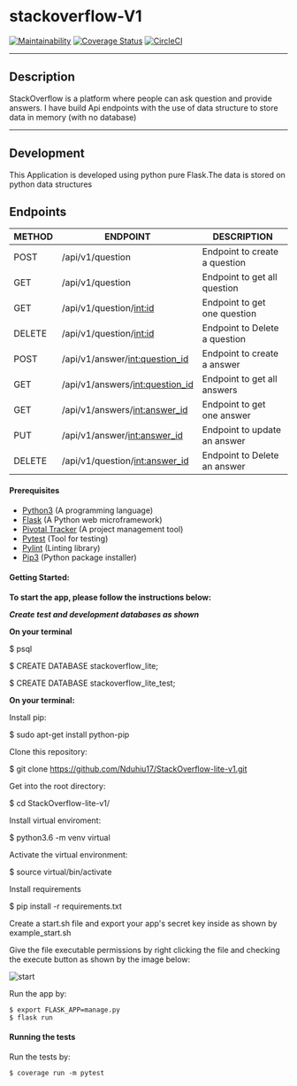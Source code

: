 # stackoverflow-V1

[![Maintainability](https://api.codeclimate.com/v1/badges/3b5bfc650d1971aa2fe8/maintainability)](https://codeclimate.com/github/mungaiDaniel/stackoverflow-V1/maintainability) [![Coverage Status](https://coveralls.io/repos/github/mungaiDaniel/stackoverflow-V1/badge.svg?branch=develop)](https://coveralls.io/github/mungaiDaniel/stackoverflow-V1?branch=feature-complete) [![CircleCI](https://dl.circleci.com/status-badge/img/gh/mungaiDaniel/stackoverflow-V1/tree/main.svg?style=svg)](https://dl.circleci.com/status-badge/redirect/gh/mungaiDaniel/stackoverflow-V1/tree/main)

************************************************************************************************************************************************

## Description

StackOverflow is a platform where people can ask question and provide answers.
I have build Api endpoints with the use of data structure to store data in memory (with no database)

************************************************************************************************************************************************

## Development

This Application is developed using python pure Flask.The data is stored on python data structures

## Endpoints

| METHOD | ENDPOINT                              | DESCRIPTION
|--------|---------------------------------------|---------------------------------
| POST   | /api/v1/question                      | Endpoint to create a question
| GET    | /api/v1/question                      | Endpoint to get all question
| GET    | /api/v1/question/<int:id>             | Endpoint to get one question
| DELETE | /api/v1/question/<int:id>             | Endpoint to Delete a question
| POST   | /api/v1/answer/<int:question_id>      | Endpoint to create a answer
| GET    | /api/v1/answers/<int:question_id>     | Endpoint to get all answers
| GET    | /api/v1/answers/<int:answer_id>       | Endpoint to get one answer
| PUT    | /api/v1/answer/<int:answer_id>        | Endpoint to update an answer
| DELETE | /api/v1/question/<int:answer_id>      | Endpoint to Delete an answer

#### Prerequisites
- [Python3](https://www.python.org/) (A programming language)
- [Flask](http://flask.pocoo.org/) (A Python web microframework)
- [Pivotal Tracker](www.pivotaltracker.com) (A project management tool)
- [Pytest](https://docs.pytest.org/en/latest/) (Tool for testing)
- [Pylint](https://www.pylint.org/) (Linting library)
- [Pip3](https://pypi.org/project/pip/) (Python package installer)

#### Getting Started:

**To start the app, please follow the instructions below:**

***Create test and development databases as shown***

**On your terminal**

  $ psql

  $ CREATE DATABASE stackoverflow_lite;

  $ CREATE DATABASE stackoverflow_lite_test;

**On your terminal:**

Install pip:

  $ sudo apt-get install python-pip

Clone this repository:

  $ git clone https://github.com/Nduhiu17/StackOverflow-lite-v1.git

Get into the root directory:

  $ cd StackOverflow-lite-v1/

Install virtual enviroment:

  $ python3.6 -m venv virtual

Activate the virtual environment:

  $ source virtual/bin/activate
  
Install requirements

  $ pip install -r requirements.txt

Create a start.sh file and export your app's secret key inside as shown by example_start.sh

Give the file executable permissions by right clicking the file and checking the execute button as shown by the image below:

![start](https://user-images.githubusercontent.com/30591881/45145592-b6e7fd80-b1c9-11e8-8966-4c9ae39c6f4b.png)

Run the app by:

    $ export FLASK_APP=manage.py
    $ flask run



#### Running the tests

Run the tests by:

    $ coverage run -m pytest